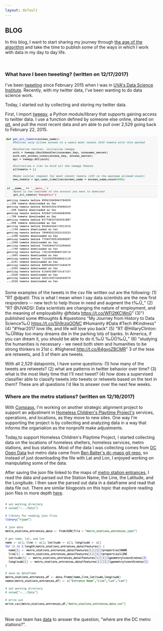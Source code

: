 ```yaml
---
layout: default
---
```


## BLOG
In this blog, I want to start sharing my journey through [the age of the algorithm](https://maisonneuve.org/article/2011/05/9/age-algorithm/) and take the time to publish some of the ways in which I work with data in my day to day life.

<br>

### What have I been tweeting? (written on 12/17/2017)
I've been [tweeting](https://twitter.com/megmfurr) since February 2015 when I was in [UVA's Data Science Institute](https://dsi.virginia.edu). Recently, with my twitter data, I've been wanting to do data science work.

Today, I started out by collecting and storing my twitter data.

First, I import [tweepy](http://www.tweepy.org), a Python module/library that supports gaining access to twitter data. I use a function defined by someone else online, shared on [git](https://gist.github.com/yanofsky/5436496), and pull the most recent data and am able to pull over 2,529 going back to February 22, 2015.

<img class="picture" src="get-all-tweets.jpg">
<img class="picture" src="getting-tweets.jpg">

Some examples of the tweets in the csv file written out are the following: 
(1) "RT @dpatil: This is what I mean when I say data scientists are the new first responders -- new tech to help those in need and augment the t‰Û_"
(2) "RT @UVADSI: Data scientists are changing the nature of employment, and the meaning of employability @ftdata https://t.co/WFl2tKCWnG"
(3)"I published some #thoughts &amp; #questions "My Journey from History to Data Science‰Û https://t.co/Sh9rzqOONC #Humanity #Data #Tech #Kindness"
(4) "#Year2017 love life, and life will love you back"
(5) "RT @HillaryClinton: ‰ÛÏWay too many dreams die in the parking lots of banks. In America, if you can dream it, you should be able to do it.‰Û ‰ÛÓ‰Û_"
(6) "studying the humanities is necessary - we need both stem and humanities to be strong thinkers in 21st c. #highered http://t.co/64gyoZBCMR"
3 of the tese are retweets, and 3 of them are tweets.

With all 2,529 datapoints, I have some questions: 
(1) how many of the tweets are retweets? 
(2) what are patterns in twitter behavior over time? 
(3) what is the most likely time that I'll next tweet? 
(4) how does a supervised classifier able to classify tweets into tweets or retweets based on the text in them? 
These are all questions I'd like to answer over the next few weeks.


### Where are the metro stations? (written on 12/16/2017)
With [Compass](http://compassprobono.org), I'm working on another strategic alignment project to support an adjustment in [Homeless Children's Playtime Project's](https://www.playtimeproject.org) services, operations, and locations, as they move to new sites. One way I'm supporting the project is by collecting and analyzing data in a way that informs the organiation as the nonprofit make adjustments. 

Today,to support Homeless Children's Playtime Project, I started collecting data on the locations of homeless shelters, homeless services, metro stations, and bus stations. Most of the data I was collecting comes from [DC Open Data](http://opendata.dc.gov) but metro data came from [Ben Balter's dc-maps git repo](https://github.com/benbalter/dc-maps), so instead of just downloading the file with Lat and Lon, I enjoyed working on manipulating some of the data.

After saving the json file linked to the maps of [metro station entrances](https://github.com/benbalter/dc-maps/blob/master/maps/metro-station-entrances-district.geojson), I read the data and parsed out the Station Name, the Line, the Latitude, and the Longitude. I then save the parsed out data in a dataframe and read that data file out. There are similar blogposts on this topic that explore reading json files in more depth [here](http://zevross.com/blog/2015/02/12/using-r-to-download-and-parse-json-an-example-using-data-from-an-open-data-portal/).

<img class="picture" src="where-are-the-metro-stations-code.jpg">

Now our team has [data](https://github.com/margaretmf/DCMetros) to answer the question, "where are the DC metro stations?".

<br>
